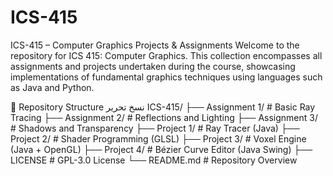 # ICS-415
ICS-415 – Computer Graphics Projects & Assignments
Welcome to the repository for ICS 415: Computer Graphics. This collection encompasses all assignments and projects undertaken during the course, showcasing implementations of fundamental graphics techniques using languages such as Java and Python.

📁 Repository Structure
نسخ
تحرير
ICS-415/
├── Assignment 1/           # Basic Ray Tracing
├── Assignment 2/           # Reflections and Lighting
├── Assignment 3/           # Shadows and Transparency
├── Project 1/              # Ray Tracer (Java)
├── Project 2/              # Shader Programming (GLSL)
├── Project 3/              # Voxel Engine (Java + OpenGL)
├── Project 4/              # Bézier Curve Editor (Java Swing)
├── LICENSE                 # GPL-3.0 License
└── README.md               # Repository Overview
